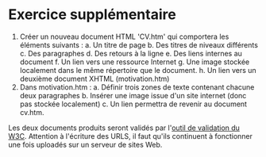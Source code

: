 # Exercice supplémentaire

1. Créer un nouveau document HTML 'CV.htm' qui comportera les éléments suivants :
	a. Un titre de page
	b. Des titres de niveaux différents
	c. Des paragraphes
	d. Des retours à la ligne
	e. Des liens internes au document
	f. Un lien vers une ressource Internet
	g. Une image stockée localement dans le même répertoire que le document.
	h. Un lien vers un deuxième document XHTML (motivation.htm)
2. Dans motivation.htm :
	a. Définir trois zones de texte contenant chacune deux paragraphes
	b. Insérer une image issue d'un site internet (donc pas stockée localement)
	c. Un lien permettra de revenir au document cv.htm.
	
Les deux documents produits seront validés par l'[outil de validation du W3C](https://validator.w3.org).
Attention à l'écriture des URLS, il faut qu'ils continuent à fonctionner une fois
uploadés sur un serveur de sites Web.
